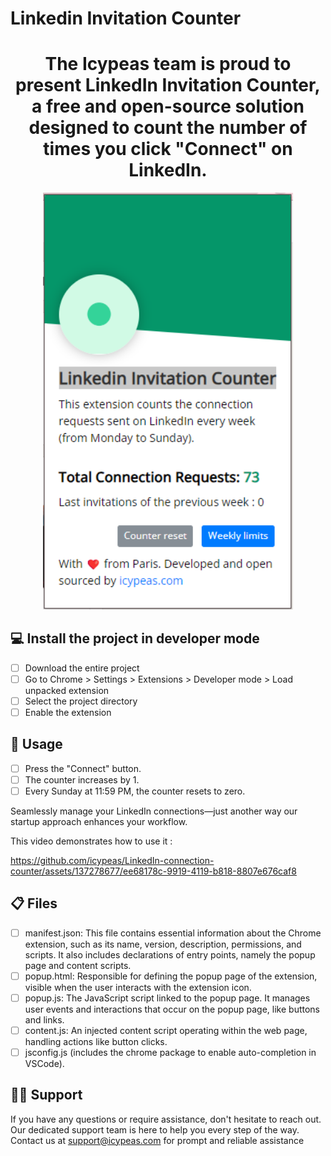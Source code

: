 # Linkedin Invitation Counter

<h1 align="center">
The Icypeas team is proud to present LinkedIn Invitation Counter, a free and open-source solution designed to count the number of times you click "Connect" on LinkedIn.
</h1>

<p align="center">
    <img width="400"  src="./Linkedin_Connection_Counter/images/linkeInCounter.png">
</p>

## 💻 Install the project in developer mode

- [ ] Download the entire project
- [ ] Go to Chrome > Settings > Extensions > Developer mode > Load unpacked extension
- [ ] Select the project directory
- [ ] Enable the extension

## 🚦 Usage

- [ ] Press the "Connect" button.
- [ ] The counter increases by 1.
- [ ] Every Sunday at 11:59 PM, the counter resets to zero.

Seamlessly manage your LinkedIn connections—just another way our startup approach enhances your workflow.

This video demonstrates how to use it :

<p dir="auto" align="center"><animated-image data-catalyst="">

https://github.com/icypeas/LinkedIn-connection-counter/assets/137278677/ee68178c-9919-4119-b818-8807e676caf8

</p>





## 📋 Files

- [ ] manifest.json: This file contains essential information about the Chrome extension, such as its name, version, description, permissions, and scripts. It also includes declarations of entry points, namely the popup page and content scripts.
- [ ] popup.html: Responsible for defining the popup page of the extension, visible when the user interacts with the extension icon.
- [ ] popup.js: The JavaScript script linked to the popup page. It manages user events and interactions that occur on the popup page, like buttons and links.
- [ ] content.js: An injected content script operating within the web page, handling actions like button clicks.
- [ ] jsconfig.js (includes the chrome package to enable auto-completion in VSCode).

##  👨‍💻 Support

If you have any questions or require assistance, don't hesitate to reach out. Our dedicated support team is here to help you every step of the way. Contact us at support@icypeas.com for prompt and reliable assistance
